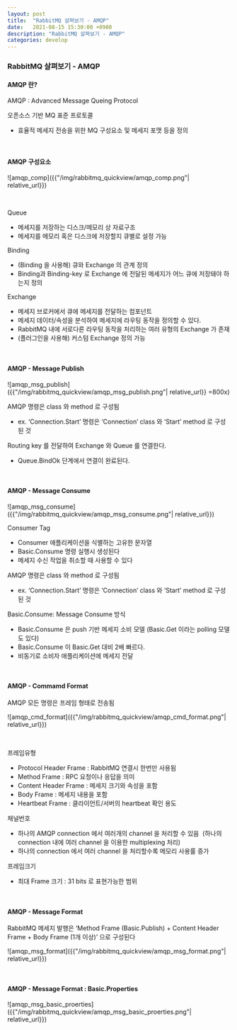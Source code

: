 ```yaml
---
layout: post
title:  "RabbitMQ 살펴보기 - AMQP"
date:   2021-08-15 15:30:00 +0900
description: "RabbitMQ 살펴보기 - AMQP"
categories: develop
---
```


### RabbitMQ 살펴보기 - AMQP

#### AMQP 란?

AMQP : Advanced Message Queing Protocol

오픈소스 기반 MQ 표준 프로토콜
- 효율적 메세지 전송을 위한 MQ 구성요소 및 메세지 포맷 등을 정의

<br>

#### AMQP 구성요소

![amqp_comp]({{"/img/rabbitmq_quickview/amqp_comp.png"| relative_url}})

<br>

Queue
- 메세지를 저장하는 디스크/메모리 상 자료구조
- 메세지를 메모리 혹은 디스크에 저장할지 큐별로 설정 가능

Binding
- (Binding 을 사용해) 큐와 Exchange 의 관계 정의
- Binding과 Binding-key 로 Exchange 에 전달된 메세지가 어느 큐에 저장돼야 하는지 정의

Exchange
- 메세지 브로커에서 큐에 메세지를 전달하는 컴포넌트
- 메세지 데이터/속성을 분석하여 메세지에 라우팅 동작을 정의할 수 있다.
- RabbitMQ 내에 서로다른 라우팅 동작을 처리하는 여러 유형의 Exchange 가 존재
- (플러그인을 사용해) 커스텀 Exchange 정의 가능


<br>

#### AMQP - Message Publish

![amqp_msg_publish]({{"/img/rabbitmq_quickview/amqp_msg_publish.png"| relative_url}} =800x)

AMQP 명령은 class 와 method 로 구성됨
- ex. ‘Connection.Start’ 명령은 ‘Connection’ class 와 ‘Start’ method 로 구성된 것

Routing key 를 전달하여 Exchange 와 Queue 를 연결한다.
- Queue.BindOk 단계에서 연결이 완료된다.

<br>

#### AMQP - Message Consume

![amqp_msg_consume]({{"/img/rabbitmq_quickview/amqp_msg_consume.png"| relative_url}})

Consumer Tag
- Consumer 애플리케이션을 식별하는 고유한 문자열
- Basic.Consume 명령 실행시 생성된다
- 메세지 수신 작업을 취소할 때 사용할 수 있다

AMQP 명령은 class 와 method 로 구성됨
- ex. ‘Connection.Start’ 명령은 ‘Connection’ class 와 ‘Start’ method 로 구성된 것

Basic.Consume: Message Consume 방식
- Basic.Consume 은 push 기반 메세지 소비 모델 (Basic.Get 이라는 polling 모델도 있다)
- Basic.Consume 이 Basic.Get 대비 2배 빠르다.
- 비동기로 소비자 애플리케이션에 메세지 전달


<br>

#### AMQP - Commamd Format

AMQP 모든 명령은 프레임 형태로 전송됨

![amqp_cmd_format]({{"/img/rabbitmq_quickview/amqp_cmd_format.png"| relative_url}})

<br>

프레임유형
- Protocol Header Frame : RabbitMQ 연결시 한번만 사용됨
- Method Frame : RPC 요청이나 응답을 의미
- Content Header Frame : 메세지 크기와 속성을 포함
- Body Frame : 메세지 내용을 포함
- Heartbeat Frame : 클라이언트/서버의 heartbeat 확인 용도

채널번호
- 하나의 AMQP connection 에서 여러개의 channel 을 처리할 수 있음  (하나의 connection 내에 여러 channel 을 이용한 multiplexing 처리)
- 하나의 connection 에서 여러 channel 을 처리할수록 메모리 사용률 증가

프레임크기
- 최대 Frame 크기 : 31 bits 로 표현가능한 범위

<br>

#### AMQP - Message Format

RabbitMQ 메세지 발행은 ‘Method Frame (Basic.Publish) + Content Header Frame + Body Frame (1개 이상)’ 으로 구성된다

![amqp_msg_format]({{"/img/rabbitmq_quickview/amqp_msg_format.png"| relative_url}})

<br>


#### AMQP - Message Format : Basic.Properties

![amqp_msg_basic_proerties]({{"/img/rabbitmq_quickview/amqp_msg_basic_proerties.png"| relative_url}})

